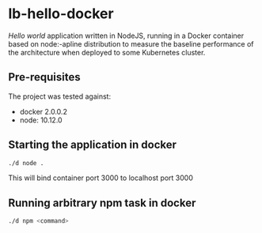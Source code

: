 # lb-hello-docker

*Hello world* application written in NodeJS, running in a Docker container based on node:-apline distribution to measure the baseline performance of the architecture when deployed to some Kubernetes cluster. 

## Pre-requisites

The project was tested against:

- docker 2.0.0.2
- node: 10.12.0

## Starting the application in docker

``` sh
./d node .
```

This will bind container port 3000 to localhost port 3000

## Running arbitrary npm task in docker

``` sh
./d npm <command>
```

